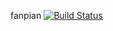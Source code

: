fanpian
[![Build Status](https://travis-ci.org/douglasvegas/fanpian.svg?branch=master)](https://travis-ci.org/greengerong/qing)